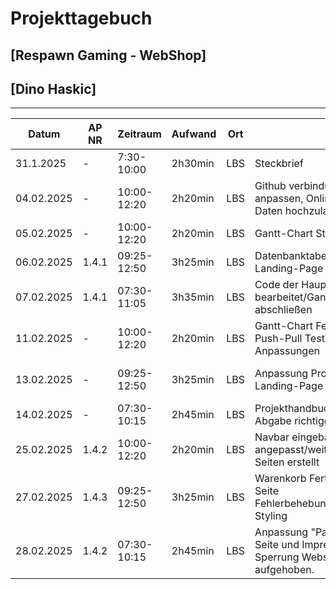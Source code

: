 # Projekttagebuch
## [Respawn Gaming - WebShop]

## [Dino Haskic]
---
| Datum      | AP NR | Zeitraum    | Aufwand | Ort | Tätigkeit                                                                                                      | Probleme                            | Quellen             |
|------------|-------|-------------|---------|-----|----------------------------------------------------------------------------------------------------------------|-------------------------------------|---------------------|
| 31.1.2025  | -     | 7:30-10:00  | 2h30min | LBS | Steckbrief                                                                                                     | Ideenfindung                         | [Projektmanagement] |
| 04.02.2025 | -     | 10:00-12:20 | 2h20min | LBS | Github verbindung testen, Huge anpassen, Online Hosting versuchen Daten hochzuladen                            | Daten beim Online Hosting hochladen  | [Projektmanagement] |
| 05.02.2025 | -     | 10:00-12:20 | 2h20min | LBS | Gantt-Chart Strukturierung                                                                                     | ---                                  | [Projektmanagement] |
| 06.02.2025 | 1.4.1 | 09:25-12:50 | 3h25min | LBS | Datenbanktabellen erstellt/Coding der Landing-Page begonnen                                                    | ---                                  | [GitHub]            |
| 07.02.2025 | 1.4.1 | 07:30-11:05 | 3h35min | LBS | Code der Hauptseite/Projekthandbuch bearbeitet/Gantt-Chart-Strukturierung abschließen                          | ---                                  | [GitHub]            |
| 11.02.2025 | -     | 10:00-12:20 | 2h20min | LBS | Gantt-Chart Fertigstellung/github Push-Pull Tests/Landing-Page Anpassungen                                     | ---                                  | [Projektmanagement] |
| 13.02.2025 | -     | 09:25-12:50 | 3h25min | LBS | Anpassung Projekthandbuch/weitere Landing-Page Anpassungen                                                     | Projekthandbuch Einträge zu ungenau  | [Projektmanagement] |
| 14.02.2025 | -     | 07:30-10:15 | 2h45min | LBS | Projekthandbuch bearbeitet und für Abgabe richtiggestellt/CSS angepasst                                        | ---                                  | [Projektmanagement] |
| 25.02.2025 | 1.4.2 | 10:00-12:20 | 2h20min | LBS | Navbar eingebaut/Design angepasst/weitere Index.php zu den Seiten erstellt                                     | ---                                  | [GitHub]            |
| 27.02.2025 | 1.4.3 | 09:25-12:50 | 3h25min | LBS | Warenkorb Fertigstellung/Community-Seite Fehlerbehebung/Feedbackmeldungen-Styling                              | Warenkorb-Counter | [Github]         | [GitHub]            |
| 28.02.2025 | 1.4.2 | 07:30-10:15 | 2h45min | LBS | Anpassung "Passwort vergessen" Seite und Impressum, DS und AGB. Sperrung Webseite durch FTP aufgehoben.        | ---                                  | [GitHub]            |
